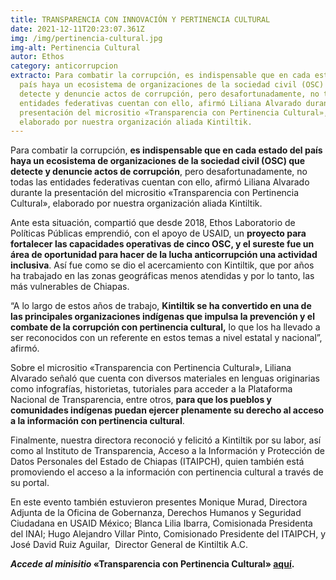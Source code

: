 ```yaml
---
title: TRANSPARENCIA CON INNOVACIÓN Y PERTINENCIA CULTURAL
date: 2021-12-11T20:23:07.361Z
img: /img/pertinencia-cultural.jpg
img-alt: Pertinencia Cultural
autor: Ethos
category: anticorrupcion
extracto: Para combatir la corrupción, es indispensable que en cada estado del
  país haya un ecosistema de organizaciones de la sociedad civil (OSC) que
  detecte y denuncie actos de corrupción, pero desafortunadamente, no todas las
  entidades federativas cuentan con ello, afirmó Liliana Alvarado durante la
  presentación del micrositio «Transparencia con Pertinencia Cultural»,
  elaborado por nuestra organización aliada Kintiltik.
---
```

<!--StartFragment-->

Para combatir la corrupción, **es indispensable que en cada estado del país haya un ecosistema de organizaciones de la sociedad civil (OSC) que detecte y denuncie actos de corrupción**, pero desafortunadamente, no todas las entidades federativas cuentan con ello, afirmó Liliana Alvarado durante la presentación del micrositio «Transparencia con Pertinencia Cultural», elaborado por nuestra organización aliada Kintiltik.

Ante esta situación, compartió que desde 2018, Ethos Laboratorio de Políticas Públicas emprendió, con el apoyo de USAID, un **proyecto para fortalecer las capacidades operativas de cinco OSC, y el sureste fue un área de oportunidad para hacer de la lucha anticorrupción una actividad inclusiva**. Así fue como se dio el acercamiento con Kintiltik, que por años ha trabajado en las zonas geográficas menos atendidas y por lo tanto, las más vulnerables de Chiapas.

“A lo largo de estos años de trabajo, **Kintiltik se ha convertido en una de las principales organizaciones indígenas que impulsa la prevención y el combate de la corrupción con pertinencia cultural,** lo que los ha llevado a ser reconocidos con un referente en estos temas a nivel estatal y nacional”, afirmó.

Sobre el micrositio «Transparencia con Pertinencia Cultural», Liliana Alvarado señaló que cuenta con diversos materiales en lenguas originarias como infografías, historietas, tutoriales para acceder a la Plataforma Nacional de Transparencia, entre otros, **para que los pueblos y comunidades indígenas puedan ejercer plenamente su derecho al acceso a la información con pertinencia cultural**.

Finalmente, nuestra directora reconoció y felicitó a Kintiltik por su labor, así como al Instituto de Transparencia, Acceso a la Información y Protección de Datos Personales del Estado de Chiapas (ITAIPCH), quien también está promoviendo el acceso a la información con pertinencia cultural a través de su portal.

En este evento también estuvieron presentes Monique Murad, Directora Adjunta de la Oficina de Gobernanza, Derechos Humanos y Seguridad Ciudadana en USAID México; Blanca Lilia Ibarra, Comisionada Presidenta del INAI; Hugo Alejandro Villar Pinto, Comisionado Presidente del ITAIPCH, y José David Ruiz Aguilar,  Director General de Kintiltik A.C.

***Accede al minisitio* «Transparencia con Pertinencia Cultural» [aquí](https://kintiltik.org/transparenciaconpertinenciacultural/).**

<!--EndFragment-->